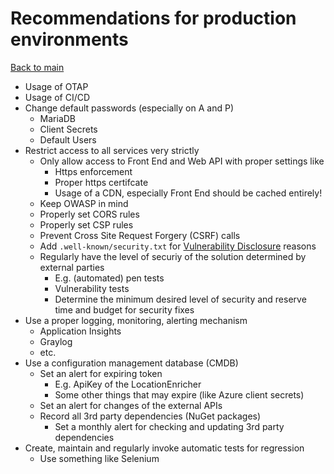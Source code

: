 # Recommendations for production environments

[Back to main](../README.md)

- Usage of OTAP
- Usage of CI/CD
- Change default passwords (especially on A and P)
  - MariaDB
  - Client Secrets
  - Default Users
- Restrict access to all services very strictly
  - Only allow access to Front End and Web API with proper settings like
    - Https enforcement
    - Proper https certifcate
    - Usage of a CDN, especially Front End should be cached entirely!
  - Keep OWASP in mind
  - Properly set CORS rules
  - Properly set CSP rules
  - Prevent Cross Site Request Forgery (CSRF) calls
  - Add `.well-known/security.txt` for [Vulnerability Disclosure](https://www.ncsc.nl/documenten/publicaties/2019/mei/01/cvd-leidraad) reasons
  - Regularly have the level of securiy of the solution determined by external parties
    - E.g. (automated) pen tests
    - Vulnerability tests
    - Determine the minimum desired level of security and reserve time and budget for security fixes
- Use a proper logging, monitoring, alerting mechanism
  - Application Insights
  - Graylog
  - etc.
- Use a configuration management database (CMDB)
  - Set an alert for expiring token
    - E.g. ApiKey of the LocationEnricher
    - Some other things that may expire (like Azure client secrets)
  - Set an alert for changes of the external APIs
  - Record all 3rd party dependencies (NuGet packages)
    - Set a monthly alert for checking and updating 3rd party dependencies
- Create, maintain and regularly invoke automatic tests for regression
  - Use something like Selenium
